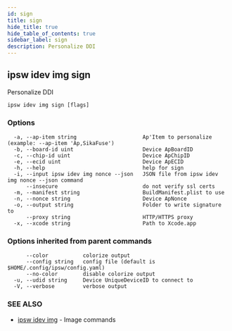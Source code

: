 ```yaml
---
id: sign
title: sign
hide_title: true
hide_table_of_contents: true
sidebar_label: sign
description: Personalize DDI
---
```

## ipsw idev img sign

Personalize DDI

```
ipsw idev img sign [flags]
```

### Options

```
  -a, --ap-item string                     Ap'Item to personalize (example: --ap-item 'Ap,SikaFuse')
  -b, --board-id uint                      Device ApBoardID
  -c, --chip-id uint                       Device ApChipID
  -e, --ecid uint                          Device ApECID
  -h, --help                               help for sign
  -i, --input ipsw idev img nonce --json   JSON file from ipsw idev img nonce --json command
      --insecure                           do not verify ssl certs
  -m, --manifest string                    BuildManifest.plist to use
  -n, --nonce string                       Device ApNonce
  -o, --output string                      Folder to write signature to
      --proxy string                       HTTP/HTTPS proxy
  -x, --xcode string                       Path to Xcode.app
```

### Options inherited from parent commands

```
      --color           colorize output
      --config string   config file (default is $HOME/.config/ipsw/config.yaml)
      --no-color        disable colorize output
  -u, --udid string     Device UniqueDeviceID to connect to
  -V, --verbose         verbose output
```

### SEE ALSO

* [ipsw idev img](/docs/cli/ipsw/idev/img)	 - Image commands

